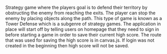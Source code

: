 Strategy game where the players goal is to defend their territory by obstructing the enemy from reaching the exits. The player can stop the enemy by placing objects along the path. This type of game is known as a Tower Defense which is a subgenre of strategy games. The application in place will start off by telling users on homepage that they need to sign in before starting a game in order to save their current high score. The route that was used for saving the high score is in canvas.js. If login was not created in the beginning then high score will not be saved.  
